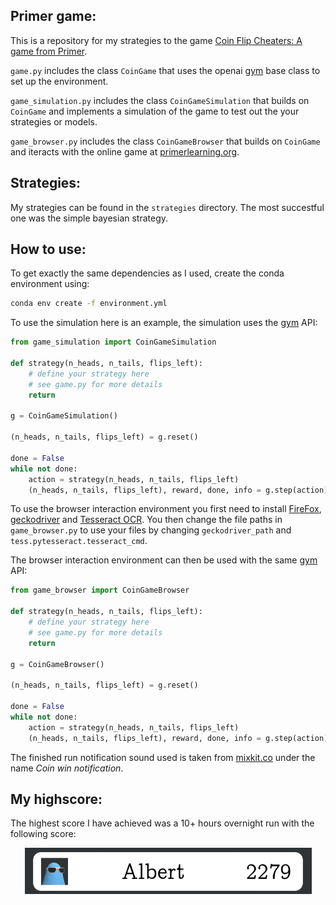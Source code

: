## Primer game:

This is a repository for my strategies to the game [Coin Flip Cheaters: A game from Primer](https://www.youtube.com/watch?v=QC91Bf8hQVo).

`game.py` includes the class `CoinGame` that uses the openai [gym](https://github.com/openai/gym/) base class to set up the environment.

`game_simulation.py` includes the class `CoinGameSimulation` that builds on `CoinGame` and implements a simulation of the game to test out the your strategies or models.

`game_browser.py` includes the class `CoinGameBrowser` that builds on `CoinGame` and iteracts with the online game at [primerlearning.org](https://primerlearning.org/).

## Strategies:

My strategies can be found in the `strategies` directory.
The most succestful one was the simple bayesian strategy.

## How to use:

To get exactly the same dependencies as I used, create the conda environment using:

```bash
conda env create -f environment.yml
```

To use the simulation here is an example, the simulation uses the [gym](https://github.com/openai/gym/) API:

```python
from game_simulation import CoinGameSimulation

def strategy(n_heads, n_tails, flips_left):
    # define your strategy here
    # see game.py for more details
    return 

g = CoinGameSimulation()

(n_heads, n_tails, flips_left) = g.reset()

done = False
while not done:
    action = strategy(n_heads, n_tails, flips_left)
    (n_heads, n_tails, flips_left), reward, done, info = g.step(action)
```	

To use the browser interaction environment you first need to install [FireFox](https://www.mozilla.org/en-US/firefox/new/), [geckodriver](https://github.com/mozilla/geckodriver/releases/) and [Tesseract OCR](https://github.com/tesseract-ocr/tesseract/releases).
You then change the file paths in `game_browser.py` to use your files by changing `geckodriver_path` and `tess.pytesseract.tesseract_cmd`.

The browser interaction environment can then be used with the same [gym](https://github.com/openai/gym/) API:

```python
from game_browser import CoinGameBrowser

def strategy(n_heads, n_tails, flips_left):
    # define your strategy here
    # see game.py for more details
    return 

g = CoinGameBrowser()

(n_heads, n_tails, flips_left) = g.reset()

done = False
while not done:
    action = strategy(n_heads, n_tails, flips_left)
    (n_heads, n_tails, flips_left), reward, done, info = g.step(action)
```	

The finished run notification sound used is taken from
[mixkit.co](https://mixkit.co/free-sound-effects/coin/) 
under the name *Coin win notification*.

## My highscore:

The highest score I have achieved was a 10+ hours overnight run with the following score:

<p align="center" title = "My highscore">
  <img src="highscore.png" />
</p>

